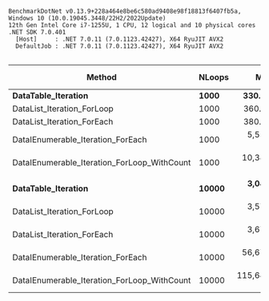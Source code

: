 ```

BenchmarkDotNet v0.13.9+228a464e8be6c580ad9408e98f18813f6407fb5a, Windows 10 (10.0.19045.3448/22H2/2022Update)
12th Gen Intel Core i7-1255U, 1 CPU, 12 logical and 10 physical cores
.NET SDK 7.0.401
  [Host]     : .NET 7.0.11 (7.0.1123.42427), X64 RyuJIT AVX2
  DefaultJob : .NET 7.0.11 (7.0.1123.42427), X64 RyuJIT AVX2


```
| Method                                      | NLoops | Mean         | Error       | StdDev      | Median       | Ratio | RatioSD | Allocated | Alloc Ratio |
|-------------------------------------------- |------- |-------------:|------------:|------------:|-------------:|------:|--------:|----------:|------------:|
| **DataTable_Iteration**                         | **1000**   |     **330.9 ns** |     **6.34 ns** |     **6.23 ns** |     **332.3 ns** |  **1.00** |    **0.00** |         **-** |          **NA** |
| DataList_Iteration_ForLoop                  | 1000   |     360.9 ns |     3.98 ns |     3.72 ns |     361.7 ns |  1.09 |    0.03 |         - |          NA |
| DataList_Iteration_ForEach                  | 1000   |     380.5 ns |     3.88 ns |     3.24 ns |     380.3 ns |  1.16 |    0.03 |         - |          NA |
| DataIEnumerable_Iteration_ForEach           | 1000   |   5,555.3 ns |    55.00 ns |    51.45 ns |   5,553.6 ns | 16.81 |    0.35 |      40 B |          NA |
| DataIEnumerable_Iteration_ForLoop_WithCount | 1000   |  10,385.1 ns |    94.16 ns |    83.47 ns |  10,371.1 ns | 31.45 |    0.73 |         - |          NA |
|                                             |        |              |             |             |              |       |         |           |             |
| **DataTable_Iteration**                         | **10000**  |   **3,046.6 ns** |    **29.91 ns** |    **27.98 ns** |   **3,039.0 ns** |  **1.00** |    **0.00** |         **-** |          **NA** |
| DataList_Iteration_ForLoop                  | 10000  |   3,576.9 ns |    68.96 ns |   140.86 ns |   3,507.1 ns |  1.19 |    0.06 |         - |          NA |
| DataList_Iteration_ForEach                  | 10000  |   3,673.8 ns |    25.32 ns |    23.69 ns |   3,675.2 ns |  1.21 |    0.01 |         - |          NA |
| DataIEnumerable_Iteration_ForEach           | 10000  |  56,675.0 ns |   986.95 ns |   923.19 ns |  56,452.2 ns | 18.60 |    0.37 |      40 B |          NA |
| DataIEnumerable_Iteration_ForLoop_WithCount | 10000  | 115,641.5 ns | 2,048.79 ns | 5,177.56 ns | 116,361.3 ns | 35.80 |    2.01 |         - |          NA |

